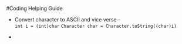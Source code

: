 #Coding Helping Guide
* Convert character to ASCII and vice verse -   
`int i = (int)char`
`Character char = Character.toString((char)i)`

*
